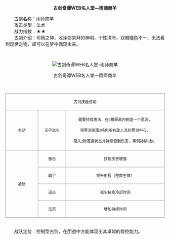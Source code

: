  <p style="TEXT-ALIGN:center"><B>古剑奇谭WEB名人堂—雨师商羊</B>
 
<p>&nbsp;&nbsp;&nbsp;&nbsp;&nbsp;&nbsp;&nbsp;古剑名称：雨师商羊<br>　　攻击类型：法术<br>　　战力指数：★★<br>　　古剑介绍：司雨之神，收泽部崇拜的神明，个性清冷，双眼瞳色不一，无法看到现世之物，却可以在梦中偶窥未来。</p><p>&nbsp;</p><p style="text-align: center;"><img title="古剑奇谭WEB名人堂-雨师商羊" alt="古剑奇谭WEB名人堂-雨师商羊" src="http://dev.36b.me/current/gjqt/img/resource/415.jpg"></p><p style="text-align: center;">古剑奇谭WEB名人堂—雨师商羊</p><p>&nbsp;</p><table width="529"><tbody><tr style="height: 33px;"><td style="padding: 1px; border: 1px solid rgb(150, 150, 150);" colspan="3" valign="middle" width="529"><p style="text-align: center;"><span style="font-family: 宋体; font-size: 12px;">古剑技能说明</span></p></td></tr><tr style="height: 127px;"><td style="border-width: medium 1px 1px; border-style: none solid solid; border-color: currentColor rgb(150, 150, 150) rgb(150, 150, 150); padding: 1px;" valign="middle" width="107"><p style="text-align: center;"><span style="font-family: 宋体; font-size: 12px;">主动</span></p></td><td style="border-width: 1px 1px 1px medium; border-style: solid solid solid none; border-color: rgb(150, 150, 150) rgb(150, 150, 150) rgb(150, 150, 150) currentColor; padding: 1px;" valign="middle" width="91"><p style="text-align: center;"><span style="font-family: 宋体; font-size: 12px;">天宇岚尘</span></p></td><td style="border-width: 1px 1px 1px medium; border-style: solid solid solid none; border-color: rgb(150, 150, 150) rgb(150, 150, 150) rgb(150, 150, 150) currentColor; padding: 1px;" valign="middle" width="331"><p style="text-align: center;"><span style="font-family: 宋体; font-size: 12px;">需要持续施法，在<span style="font-family: Times New Roman;">6</span><span style="font-family: 宋体;">格距离内制造一个黑洞，</span></span></p><p style="text-align: center;"><span style="font-family: 宋体; font-size: 12px;">将黑洞周围<span style="font-family: Times New Roman;">2</span><span style="font-family: 宋体;">格内所有敌人洗到黑洞中心，</span></span></p><p style="text-align: center;"><span style="font-family: 宋体; font-size: 12px;">陷入<span style="font-family: Times New Roman;">2</span><span style="font-family: 宋体;">秒定身状态并持续受到伤害，黑洞持续</span><span style="font-family: Times New Roman;">8</span><span style="font-family: 宋体;">秒。</span></span></p></td></tr><tr style="height: 33px;"><td style="border-width: medium 1px 1px; border-style: none solid solid; border-color: currentColor rgb(150, 150, 150) rgb(150, 150, 150); padding: 1px;" rowspan="4" valign="middle" width="107"><p style="text-align: center;"><span style="font-family: 宋体; font-size: 12px;">被动</span></p></td><td style="border-width: medium 1px 1px medium; border-style: none solid solid none; border-color: currentColor rgb(150, 150, 150) rgb(150, 150, 150) currentColor; padding: 1px;" valign="middle" width="91"><p style="text-align: center;"><span style="font-family: 宋体; font-size: 12px;">强击</span></p></td><td style="border-width: medium 1px 1px medium; border-style: none solid solid none; border-color: currentColor rgb(150, 150, 150) rgb(150, 150, 150) currentColor; padding: 1px;" valign="middle" width="331"><p style="text-align: center;"><span style="font-family: 宋体; font-size: 12px;">技能伤害增强</span></p></td></tr><tr style="height: 33px;"><td style="border-width: medium 1px 1px medium; border-style: none solid solid none; border-color: currentColor rgb(150, 150, 150) rgb(150, 150, 150) currentColor; padding: 1px;" valign="middle" width="91"><p style="text-align: center;"><span style="font-family: 宋体; font-size: 12px;">翰宇</span></p></td><td style="border-width: medium 1px 1px medium; border-style: none solid solid none; border-color: currentColor rgb(150, 150, 150) rgb(150, 150, 150) currentColor; padding: 1px;" valign="middle" width="331"><p style="text-align: center;"><span style="font-family: 宋体; font-size: 12px;">提升射程（整数生效）</span></p></td></tr><tr style="height: 33px;"><td style="border-width: medium 1px 1px medium; border-style: none solid solid none; border-color: currentColor rgb(150, 150, 150) rgb(150, 150, 150) currentColor; padding: 1px;" valign="middle" width="91"><p style="text-align: center;"><span style="font-family: 宋体; font-size: 12px;">迅击</span></p></td><td style="border-width: medium 1px 1px medium; border-style: none solid solid none; border-color: currentColor rgb(150, 150, 150) rgb(150, 150, 150) currentColor; padding: 1px;" valign="middle" width="331"><p style="text-align: center;"><span style="font-family: 宋体; font-size: 12px;">减少技能冷却时间</span></p></td></tr><tr style="height: 34px;"><td style="border-width: medium 1px 1px medium; border-style: none solid solid none; border-color: currentColor rgb(150, 150, 150) rgb(150, 150, 150) currentColor; padding: 1px;" valign="middle" width="91"><p style="text-align: center;"><span style="font-family: 宋体; font-size: 12px;">法宗</span></p></td><td style="border-width: medium 1px 1px medium; border-style: none solid solid none; border-color: currentColor rgb(150, 150, 150) rgb(150, 150, 150) currentColor; padding: 1px;" valign="middle" width="331"><p style="text-align: center;"><span style="font-family: 宋体; font-size: 12px;">增加持续时间</span></p></td></tr></tbody></table><p><br>　　战队定位：控制型古剑，在团战中方能体现出其卓越的群控能力。</p>
